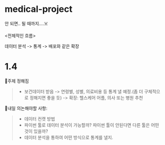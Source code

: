 # medical-project
안 되면.. 될 때까지....☠️

<전체적인 흐름>

데이터 분석 -> 통계 -> 배포와 같은 확장

# 1.4
📍주제 정해짐
> - 보건데이터 받음 -> 연령별, 성별, 의료비용 등 통계 낼 예정.(좀 더 구체적으로 정해지면 좋을 듯) -> 확장: 헬스케어 어플, 의사 또는 병원 추천

📍내일 의논해야할 사항: 
> -  데이터 컨캣 방법
> -  파이썬 툴로 데이터 분석이 가능할까? 파이썬 툴이 안된다면 다른 툴은 어떤 것이 있을까? 
> -  데이터 분석을 통하여 어떤 방식으로 통계를 낼지.

